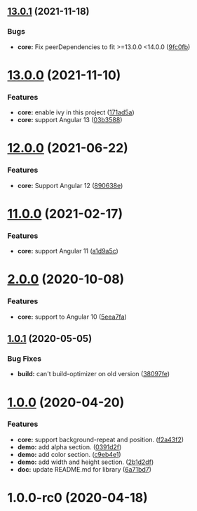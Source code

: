 ## [13.0.1](https://github.com/MADCAZ/ngx-watermark/compare/13.0.0...13.0.1) (2021-11-18)
### Bugs

* **core:** Fix peerDependencies to fit >=13.0.0 <14.0.0 ([9fc0fb](https://github.com/MADCAZ/ngx-watermark/commit/e9fc0fb4a9d771155bf3220a131646688751f465))


# [13.0.0](https://github.com/MADCAZ/ngx-watermark/compare/12.0.0...13.0.0) (2021-11-10)


### Features

* **core:** enable ivy in this project ([171ad5a](https://github.com/MADCAZ/ngx-watermark/commit/171ad5a4e3a49302256f6370acef71a7210d8479))
* **core:** support Angular 13 ([03b3588](https://github.com/MADCAZ/ngx-watermark/commit/03b358817b01811ea37147a97aff8ad970b459e1))



# [12.0.0](https://github.com/MADCAZ/ngx-watermark/compare/11.0.0...12.0.0) (2021-06-22)


### Features

* **core:** Support Angular 12 ([890638e](https://github.com/MADCAZ/ngx-watermark/commit/890638e532fe3d824a3ac1074feee95c8e7b0433))



# [11.0.0](https://github.com/MADCAZ/ngx-watermark/compare/2.0.0...11.0.0) (2021-02-17)


### Features

* **core:** support Angular 11 ([a1d9a5c](https://github.com/MADCAZ/ngx-watermark/commit/a1d9a5c1415ad7676b2a99b1c49f099b0a748706))



# [2.0.0](https://github.com/MADCAZ/ngx-watermark/compare/1.0.1...2.0.0) (2020-10-08)


### Features

* **core:** support to Angular 10 ([5eea7fa](https://github.com/MADCAZ/ngx-watermark/commit/5eea7fa26910d2429fec9cba9a38fae50294f315))



## [1.0.1](https://github.com/MADCAZ/ngx-watermark/compare/1.0.0...1.0.1) (2020-05-05)


### Bug Fixes

* **build:** can't build-optimizer on old version ([38097fe](https://github.com/MADCAZ/ngx-watermark/commit/38097fe3651970a196ae941efb19d12fd3436971))



# [1.0.0](https://github.com/MADCAZ/ngx-watermark/compare/1.0.0-rc0...1.0.0) (2020-04-20)


### Features

* **core:** support background-repeat and position. ([f2a43f2](https://github.com/MADCAZ/ngx-watermark/commit/f2a43f27820657c7410cdd6269976a41fbd45ee5))
* **demo:** add alpha section. ([0391d2f](https://github.com/MADCAZ/ngx-watermark/commit/0391d2f494ad49cd90b81ee1d5ddaf53d1e98610))
* **demo:** add color section. ([c9eb4e1](https://github.com/MADCAZ/ngx-watermark/commit/c9eb4e1930d187245bde7c55e07d325985fe1275))
* **demo:** add width and height section. ([2b1d2df](https://github.com/MADCAZ/ngx-watermark/commit/2b1d2df7783745c2d4b22faf8f11a3d16b821e0b))
* **doc:** update README.md for library ([6a71bd7](https://github.com/MADCAZ/ngx-watermark/commit/6a71bd7686dad5e83fad1b5f95ebfd0929bf81bc))



# 1.0.0-rc0 (2020-04-18)



